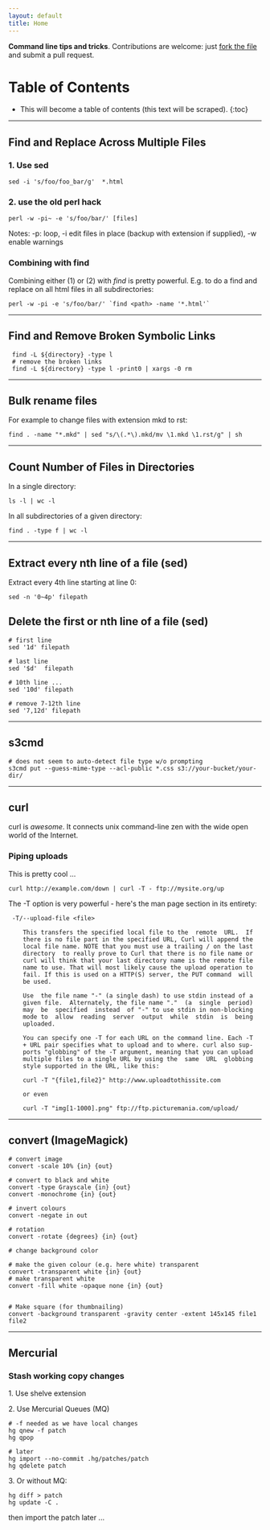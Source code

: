 ```yaml
---
layout: default
title: Home
---
```


<div class="description">
  <p><strong>Command line tips and tricks</strong>. Contributions are welcome: just <a href="https://github.com/rgrp/cli-zen/blob/gh-pages/index.markdown">fork the file</a> and submit a pull request.</p>
</div>

# Table of Contents

* This will become a table of contents (this text will be scraped).
{:toc}


----

## Find and Replace Across Multiple Files

### 1. Use sed

    sed -i 's/foo/foo_bar/g'  *.html

### 2. use the old perl hack

    perl -w -pi~ -e 's/foo/bar/' [files]

Notes: -p: loop, -i edit files in place (backup with extension if supplied), -w enable warnings

### Combining with find

Combining either (1) or (2) with *find* is pretty powerful. E.g. to do a find and replace on all html files in all subdirectories:
    
    perl -w -pi -e 's/foo/bar/' `find <path> -name '*.html'`

----

## Find and Remove Broken Symbolic Links

     find -L ${directory} -type l 
     # remove the broken links
     find -L ${directory} -type l -print0 | xargs -0 rm 

----

## Bulk rename files

For example to change files with extension mkd to rst:

    find . -name "*.mkd" | sed "s/\(.*\).mkd/mv \1.mkd \1.rst/g" | sh

----

## Count Number of Files in Directories

In a single directory:

    ls -l | wc -l

In all subdirectories of a given directory:

    find . -type f | wc -l

----

## Extract every nth line of a file (sed)

Extract every 4th line starting at line 0:

    sed -n '0~4p' filepath

## Delete the first or nth line of a file (sed)

    # first line
    sed '1d' filepath

    # last line
    sed '$d'  filepath
    
    # 10th line ...
    sed '10d' filepath
    
    # remove 7-12th line
    sed '7,12d' filepath

----

## s3cmd

    # does not seem to auto-detect file type w/o prompting
    s3cmd put --guess-mime-type --acl-public *.css s3://your-bucket/your-dir/

-----------------------------------------------------------

## curl

curl is *awesome*. It connects unix command-line zen with the wide open world
of the Internet.

### Piping uploads

This is pretty cool ...

    curl http://example.com/down | curl -T - ftp://mysite.org/up

The -T option is very powerful - here's the man page section in its entirety:

     -T/--upload-file <file>

        This transfers the specified local file to the  remote  URL.  If
        there is no file part in the specified URL, Curl will append the
        local file name. NOTE that you must use a trailing / on the last
        directory  to really prove to Curl that there is no file name or
        curl will think that your last directory name is the remote file
        name to use. That will most likely cause the upload operation to
        fail. If this is used on a HTTP(S) server, the PUT command  will
        be used.

        Use  the file name "-" (a single dash) to use stdin instead of a
        given file.  Alternately, the file name "."  (a  single  period)
        may  be  specified  instead  of "-" to use stdin in non-blocking
        mode to  allow  reading  server  output  while  stdin  is  being
        uploaded.

        You can specify one -T for each URL on the command line. Each -T
        + URL pair specifies what to upload and to where. curl also sup‐
        ports "globbing" of the -T argument, meaning that you can upload
        multiple files to a single URL by using the  same  URL  globbing
        style supported in the URL, like this:

        curl -T "{file1,file2}" http://www.uploadtothissite.com

        or even

        curl -T "img[1-1000].png" ftp://ftp.picturemania.com/upload/

-----------------------------------------------------------

## convert (ImageMagick)

    # convert image
    convert -scale 10% {in} {out}

    # convert to black and white
    convert -type Grayscale {in} {out}
    convert -monochrome {in} {out}

    # invert colours
    convert -negate in out

    # rotation
    convert -rotate {degrees} {in} {out} 

    # change background color

    # make the given colour (e.g. here white) transparent
    convert -transparent white {in} {out}
    # make transparent white
    convert -fill white -opaque none {in} {out}


    # Make square (for thumbnailing)
    convert -background transparent -gravity center -extent 145x145 file1 file2

----

## Mercurial

### Stash working copy changes

1\. Use shelve extension

2\. Use Mercurial Queues (MQ)

    # -f needed as we have local changes
    hg qnew -f patch
    hg qpop

    # later
    hg import --no-commit .hg/patches/patch
    hg qdelete patch

3\. Or without MQ:

    hg diff > patch
    hg update -C .

then import the patch later ...

